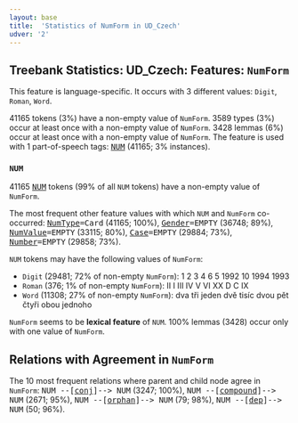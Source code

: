 ```yaml
---
layout: base
title:  'Statistics of NumForm in UD_Czech'
udver: '2'
---
```


## Treebank Statistics: UD_Czech: Features: `NumForm`

This feature is language-specific.
It occurs with 3 different values: `Digit`, `Roman`, `Word`.

41165 tokens (3%) have a non-empty value of `NumForm`.
3589 types (3%) occur at least once with a non-empty value of `NumForm`.
3428 lemmas (6%) occur at least once with a non-empty value of `NumForm`.
The feature is used with 1 part-of-speech tags: <tt><a href="cs-pos-NUM.html">NUM</a></tt> (41165; 3% instances).

### `NUM`

41165 <tt><a href="cs-pos-NUM.html">NUM</a></tt> tokens (99% of all `NUM` tokens) have a non-empty value of `NumForm`.

The most frequent other feature values with which `NUM` and `NumForm` co-occurred: <tt><a href="cs-feat-NumType.html">NumType</a></tt><tt>=Card</tt> (41165; 100%), <tt><a href="cs-feat-Gender.html">Gender</a></tt><tt>=EMPTY</tt> (36748; 89%), <tt><a href="cs-feat-NumValue.html">NumValue</a></tt><tt>=EMPTY</tt> (33115; 80%), <tt><a href="cs-feat-Case.html">Case</a></tt><tt>=EMPTY</tt> (29884; 73%), <tt><a href="cs-feat-Number.html">Number</a></tt><tt>=EMPTY</tt> (29858; 73%).

`NUM` tokens may have the following values of `NumForm`:

* `Digit` (29481; 72% of non-empty `NumForm`): 1 2 3 4 6 5 1992 10 1994 1993
* `Roman` (376; 1% of non-empty `NumForm`): II I III IV V VI XX D C IX
* `Word` (11308; 27% of non-empty `NumForm`): dva tři jeden dvě tisíc dvou pět čtyři obou jednoho

`NumForm` seems to be **lexical feature** of `NUM`. 100% lemmas (3428) occur only with one value of `NumForm`.

## Relations with Agreement in `NumForm`

The 10 most frequent relations where parent and child node agree in `NumForm`:
<tt>NUM --[<tt><a href="cs-dep-conj.html">conj</a></tt>]--> NUM</tt> (3247; 100%),
<tt>NUM --[<tt><a href="cs-dep-compound.html">compound</a></tt>]--> NUM</tt> (2671; 95%),
<tt>NUM --[<tt><a href="cs-dep-orphan.html">orphan</a></tt>]--> NUM</tt> (79; 98%),
<tt>NUM --[<tt><a href="cs-dep-dep.html">dep</a></tt>]--> NUM</tt> (50; 96%).

